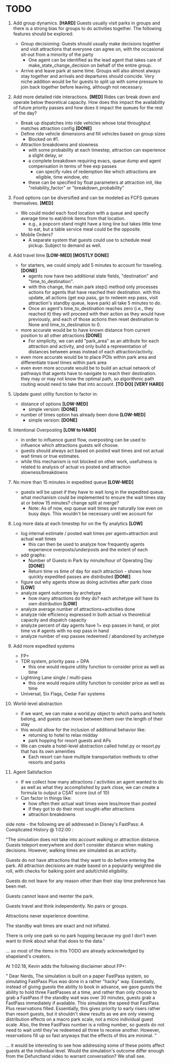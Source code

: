 # TODO

1. Add group dynamics. **[HARD]** Guests usually visit parks in groups and there is a strong bias for groups to do activities together.  The following features should be explored:
   - Group decisioning: Guests should usually make decisions together and visit attractions that everyone can agree on, with the occasional sit-out from a minority of the party
        - One agent can be identified as the lead agent that takes care of make_state_change_decision on behalf of the entire group.   
   - Arrive and leave park at same time.  Groups will also almost always stay together and arrivals and departures should coincide.  Very niche addition would be for guests to split up with some pressure to join back together before leaving, although not necessary.

2. Add more detailed ride interactions. **[MED]**  Rides can break down and operate below theoretical capacity.  How does this impact the availability of future priority passes and how does it impact the queues for the rest of the day?
   - Break up dispatches into ride vehicles whose total throughput matches attraction config  **[DONE]**
   - Define ride vehicle dimensions and fill vehicles based on group sizes
      - Blocked on #1.
   - Attraction breakdowns and slowness
      - with some probability at each timestep, attraction can experience a slight delay, or
      - a complete breakdown requiring evacs, queue dump and agent compensation in terms of free exp passes
         - can specify rules of redemption like which attractions are eligible, time window, etc
      - these can be specified by float parameters at attraction init, like "reliability_factor" or "breakdown_probability"

3. Food options can be diversified and can be modeled as FCFS queues themselves. **[MED]**
   - We could model each food location with a queue and specify average time to eat/drink items from that location.
     - e.g., a popcorn stand might have a long line but takes little time to eat, but a table service meal could be the opposite.
   - Mobile Orders?
     - A separate system that guests could use to schedule meal pickup.  Subject to demand as well.
    
4. Add travel time **[LOW-MED] [MOSTLY DONE]**
   - for starters, we could simply add 5 minutes to account for traveling.  **[DONE]**
     - agents now have two additional state fields, "destination" and "time_to_destination". 
     - with this change, the main park step() method only processes actions for agents that have reached their destination.  with this update, all actions (get exp pass, go to redeem exp pass, visit attraction's standby queue, leave park) all take 5 minutes to do.
     - Once an agent's time_to_destination reaches zero (i.e., they reached it) they will proceed with their action as they would have previously, and each of those actions then reset destination to None and time_to_destination to 0.
   - more accurate would be to have known distance from current position to all other attractions **[DONE]**
     - For simplicity, we can add "park_area" as an attribute for each attraction and activity, and only build a representation of distances between areas instead of each attraction/activity.
   - even more accurate would be to place POIs within park area and differentiate travel times within park area
   - even even more accurate would be to build an actual network of pathways that agents have to navigate to reach their destination.  they may or may not know the optimal path, so algorithmic path routing would need to take that into account.  **[TO DO]** **[VERY HARD]**
5. Update guest utility function to factor in:
   - distance of options **[LOW-MED]**
      - simple version: **[DONE]**
   - number of times option has already been done **[LOW-MED]**
      - simple version: **[DONE]**

6. Intentional Overposting **[LOW to HARD]**
   - in order to influence guest flow, overposting can be used to influence which attractions guests will choose.
   - guests should always act based on posted wait times and not actual wait times or true estimates.
   - while this mechanism is not blocked on other work, usefulness is related to analysis of actual vs posted and attraction slowness/breakdowns

7. No more than 15 minutes in expedited queue  **[LOW-MED]**
   - guests will be upset if they have to wait long in the expedited queue. what mechanism could be implemented to ensure the wait times stay at or below 15 minutes? change split at merge?
      - Note: As of now, exp queue wait times are naturally low even on busy days.  This wouldn't be necessary until we account for 
8. Log more data at each timestep for on the fly analytics **[LOW]**
   - log internal estimate / posted wait times per agent+attraction and actual wait times
      - this can then be used to analyze how frequently agents experience overposts/underposts and the extent of each
   - add graphs:
      - Number of Guests in Park by minute/hour of Operating Day **[DONE]**
      - Return time vs time of day for each attraction - shows how quickly expedited passes are distributed **[DONE]**
   - figure out why agents show as doing activities after park close **[LOW]**
   - analyze agent outcomes by archetype
      - how many attractions do they do? each archetype will have its own distribution  **[LOW]**
   - analyze average number of attractions+activities done
   - analyze ride efficiency expressed in both actual vs theoretical capacity and dispatch capacity
   - analyze percent of day agents have 1+ exp passes in hand, or plot time vs # agents with no exp pass in hand
   - analyze number of exp passes redeemed / abandoned by archetype

9. Add more expedited systems
   - FP+
   - TDR system, priority pass + DPA
      - this one would require utility function to consider price as well as time
   - Lightning Lane single / multi-pass
      - this one would require utility function to consider price as well as time 
   - Universal, Six Flags, Cedar Fair systems 
    
10. World-level abstraction
    - if we want, we can make a world.py object to which parks and hotels belong, and guests can move between them over the length of their stay
    - this would allow for the inclusion of additional behavior like:
      - returning to hotel to relax midday
      - park hopping for resort guests and APs
    - We can create a hotel-level abstraction called hotel.py or resort.py that has its own amenities
      - Each resort can have multiple transportation methods to other resorts and parks
    
11. Agent Satisfaction
    - If we collect how many attractions / activities an agent wanted to do as well as what they accomplished by park close, we can create a formula to output a CSAT score (out of 10)
    - Can factor in things like:
       - how often their actual wait times were less/more than posted
       - if they got to do their most sought-after attractions
       - attraction breakdowns
    

side note - the following are all addressed in Disney's FastPass: A Complicated History @ 1:02:00 :

"The simulation does not take into account walking or attraction distance.
 Guests teleport everywhere and don't consider distance when making decisions.
 However, walking times are simulated as an activity.

 Guests do not have attractions that they want to do before entering the park.
 All attraction decisions are made based on a popularity weighted die roll, with checks
 for balking point and adult/child eligibility.
 
 Guests do not leave for any reason other than their stay time preference has been met.
 
 Guests cannot leave and reenter the park.
 
 Guests travel and think independently.  No pairs or groups.

 Attractions never experience downtime.

 The standby wait times are exact and not inflated.

 There is only one park so no park hopping because my god I don't even want to think about what that does to the data."
 
... so most of the items in this TODO are already acknowledged by shapeland's creators.

At 1:02:18, Kevin adds the following disclaimer about FP+:

"
Dear Nerds,
The simulation is built on a paper FastPass system, so simulating 
FastPass Plus was done in a rather "hacky" way.  Essentially, instead
of giving guests the ability to book in advance, we gave guests the
ability to hold three FastPasses at a time, and rather than only choose
to grab a FastPass if the standby wait was over 30 minutes, guests grab
a FastPass immediately if available.  This simulates the speed that
FastPass Plus reservations filled.  Essentially, this gives priority to early
risers rather than resort guests, but it shouldn't skew results as we
are only viewing distribution effects on a macro park scale, not a micro
individual guest scale.  Also, the three FastPass number is a
rolling number, so guests do not need to wait until they've redeemed
all three to receive another.  However, reservations fill up so fast anyways
that the effects of this are minimal.
"

... it would be interesting to see how addressing some of these points affect
guests at the individual level.  Would the simulation's outcome differ enough
from the Defunctland video to warrant conversation?  We shall see.

